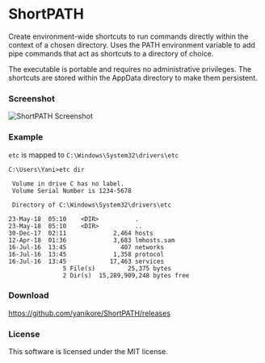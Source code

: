 ShortPATH
=========

Create environment-wide shortcuts to run commands directly within the context of a chosen directory. Uses the PATH environment variable to add pipe commands that act as shortcuts to a directory of choice.

The executable is portable and requires no administrative privileges. The shortcuts are stored within the AppData directory to make them persistent.



### Screenshot

![ShortPATH Screenshot](https://i.imgur.com/X9evGf7.png)



### Example

`etc` is mapped to `C:\Windows\System32\drivers\etc`

```
C:\Users\Yani>etc dir

 Volume in drive C has no label.
 Volume Serial Number is 1234-5678

 Directory of C:\Windows\System32\drivers\etc

23-May-18  05:10    <DIR>          .
23-May-18  05:10    <DIR>          ..
30-Dec-17  02:11             2,464 hosts
12-Apr-18  01:36             3,683 lmhosts.sam
16-Jul-16  13:45               407 networks
16-Jul-16  13:45             1,358 protocol
16-Jul-16  13:45            17,463 services
               5 File(s)         25,375 bytes
               2 Dir(s)  15,289,909,248 bytes free

```



### Download

https://github.com/yanikore/ShortPATH/releases



### License

This software is licensed under the MIT license.

